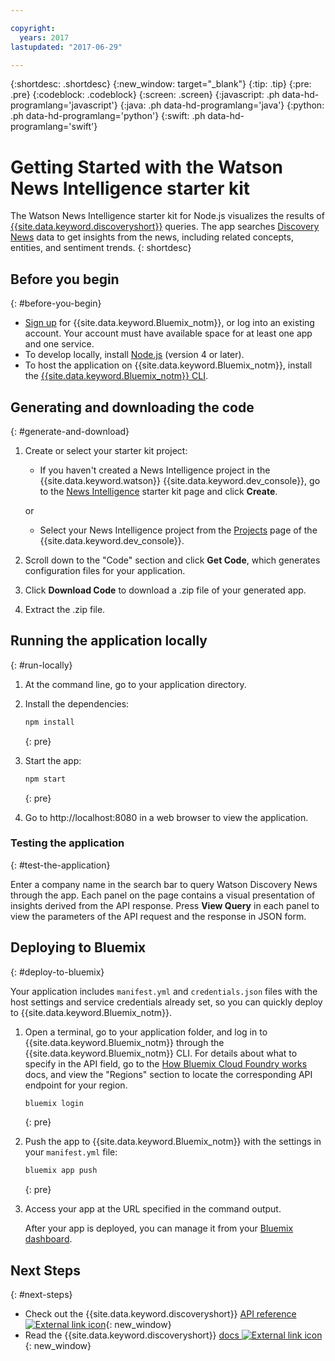 ```yaml
---

copyright:
  years: 2017
lastupdated: "2017-06-29"

---
```


{:shortdesc: .shortdesc}
{:new_window: target="_blank"}
{:tip: .tip}
{:pre: .pre}
{:codeblock: .codeblock}
{:screen: .screen}
{:javascript: .ph data-hd-programlang='javascript'}
{:java: .ph data-hd-programlang='java'}
{:python: .ph data-hd-programlang='python'}
{:swift: .ph data-hd-programlang='swift'}

# Getting Started with the Watson News Intelligence starter kit

The Watson News Intelligence starter kit for Node.js visualizes the results of [{{site.data.keyword.discoveryshort}}](http://www.ibm.com/watson/developercloud/discovery.html) queries. The app searches [Discovery News](https://www.ibm.com/watson/developercloud/discovery-news.html) data to get insights from the news, including related concepts, entities, and sentiment trends.
{: shortdesc}

## Before you begin
{: #before-you-begin}

- [Sign up](https://bluemix.net/registration/) for {{site.data.keyword.Bluemix_notm}}, or log into an existing account. Your account must have available space for at least one app and one service.
- To develop locally, install [Node.js](https://nodejs.org) (version 4 or later).
- To host the application on {{site.data.keyword.Bluemix_notm}}, install the [{{site.data.keyword.Bluemix_notm}} CLI](https://console.bluemix.net/docs/cli/reference/bluemix_cli/index.html#install_bluemix_cli).

## Generating and downloading the code
{: #generate-and-download}

1. Create or select your starter kit project:
    - If you haven't created a News Intelligence project in the {{site.data.keyword.watson}} {{site.data.keyword.dev_console}}, go to the [News Intelligence](https://console.{DomainName}/watson/create-project?starterKit=newsIntelligence&service=discovery) starter kit page and click **Create**.

    or

    - Select your News Intelligence project from the [Projects](https://console.bluemix.net/watson/projects) page of the {{site.data.keyword.dev_console}}.
1. Scroll down to the "Code" section and click **Get Code**, which generates configuration files for your application.
1. Click **Download Code** to download a .zip file of your generated app.
1. Extract the .zip file.

## Running the application locally
{: #run-locally}

1. At the command line, go to your application directory.
1. Install the dependencies:

    ```bash
    npm install
    ```
    {: pre}

1. Start the app:

    ```bash
    npm start
    ```
    {: pre}
    
1. Go to http://localhost:8080 in a web browser to view the application.

### Testing the application
{: #test-the-application}

Enter a company name in the search bar to query Watson Discovery News through the app. Each panel on the page contains a visual presentation of insights derived from the API response. Press **View Query** in each panel to view the parameters of the API request and the response in JSON form.

## Deploying to Bluemix
{: #deploy-to-bluemix}

Your application includes `manifest.yml` and `credentials.json` files with the host settings and service credentials already set, so you can quickly deploy to {{site.data.keyword.Bluemix_notm}}.

1. Open a terminal, go to your application folder, and log in to {{site.data.keyword.Bluemix_notm}} through the  {{site.data.keyword.Bluemix_notm}} CLI. For details about what to specify in the API field, go to the [How Bluemix Cloud Foundry works](https://console.{DomainName}/docs/overview/cf.html#ov_intro_reg) docs, and view the "Regions" section to locate the corresponding API endpoint for your region.

    ```bash
    bluemix login
    ```
    {: pre}

1. Push the app to {{site.data.keyword.Bluemix_notm}} with the settings in your `manifest.yml` file:

    ```bash
    bluemix app push
    ```
    {: pre}

1. Access your app at the URL specified in the command output.

    After your app is deployed, you can manage it from your [Bluemix dashboard](https://console.bluemix.net/dashboard/apps).

## Next Steps
{: #next-steps}

- Check out the {{site.data.keyword.discoveryshort}} [API reference ![External link icon](../../icons/launch-glyph.svg "External link icon")](https://www.ibm.com/watson/developercloud/discovery/api/v1/){: new_window}
- Read the {{site.data.keyword.discoveryshort}} [docs ![External link icon](../../icons/launch-glyph.svg "External link icon")](https://www.ibm.com/watson/developercloud/doc/discovery/index.html){: new_window}
